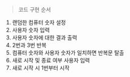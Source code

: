 > 코드 구현 순서
1. 랜덤한 컴퓨터 숫자 설정
2. 사용자 숫자 입력
3. 사용자 숫자에 대한 결과 출력
4. 2번과 3번 반복
5. 컴퓨터 숫자와 사용자 숫자가 일치하면 반복문 탈출
6. 새로 시작 및 종료 여부 사용자 입력
7. 새로 시작 시 1번부터 시작

